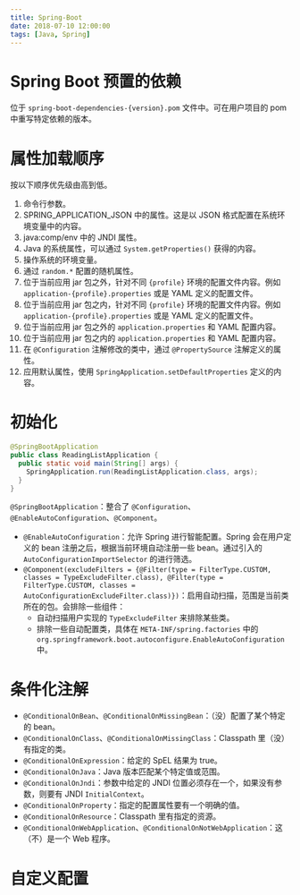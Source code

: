 ```yaml
---
title: Spring-Boot
date: 2018-07-10 12:00:00
tags: [Java, Spring]
---
```


# Spring Boot 预置的依赖

位于 `spring-boot-dependencies-{version}.pom` 文件中。可在用户项目的 pom 中重写特定依赖的版本。

# 属性加载顺序

按以下顺序优先级由高到低。

1. 命令行参数。
2. SPRING_APPLICATION_JSON 中的属性。这是以 JSON 格式配置在系统环境变量中的内容。
3. java:comp/env 中的 JNDI 属性。
4. Java 的系统属性，可以通过 `System.getProperties()` 获得的内容。
5. 操作系统的环境变量。
6. 通过 `random.*` 配置的随机属性。
7. 位于当前应用 jar 包之外，针对不同 `{profile}` 环境的配置文件内容。例如 `application-{profile}.properties` 或是 YAML 定义的配置文件。
8. 位于当前应用 jar 包之内，针对不同 `{profile}` 环境的配置文件内容。例如 `application-{profile}.properties` 或是 YAML 定义的配置文件。
9. 位于当前应用 jar 包之外的 `application.properties` 和 YAML 配置内容。
10. 位于当前应用 jar 包之内的 `application.properties` 和 YAML 配置内容。
11. 在 `@Configuration` 注解修改的类中，通过 `@PropertySource` 注解定义的属性。
12. 应用默认属性，使用 `SpringApplication.setDefaultProperties` 定义的内容。

# 初始化

```java
@SpringBootApplication
public class ReadingListApplication {
  public static void main(String[] args) {
    SpringApplication.run(ReadingListApplication.class, args);
  }
}
```

`@SpringBootApplication`：整合了 `@Configuration`、`@EnableAutoConfiguration`、`@Component`。

- `@EnableAutoConfiguration`：允许 Spring 进行智能配置。Spring 会在用户定义的 bean 注册之后，根据当前环境自动注册一些 bean。通过引入的 `AutoConfigurationImportSelector` 的进行筛选。
- `@Component(excludeFilters = {@Filter(type = FilterType.CUSTOM, classes = TypeExcludeFilter.class), @Filter(type = FilterType.CUSTOM, classes = AutoConfigurationExcludeFilter.class)})`：启用自动扫描，范围是当前类所在的包。会排除一些组件：
  - 自动扫描用户实现的 `TypeExcludeFilter` 来排除某些类。
  - 排除一些自动配置类，具体在 `META-INF/spring.factories` 中的 `org.springframework.boot.autoconfigure.EnableAutoConfiguration` 中。

# 条件化注解

- `@ConditionalOnBean`、`@ConditionalOnMissingBean`：（没）配置了某个特定的 bean。
- `@ConditionalOnClass`、`@ConditionalOnMissingClass`：Classpath 里（没）有指定的类。
- `@ConditionalOnExpression`：给定的 SpEL 结果为 true。
- `@ConditionalOnJava`：Java 版本匹配某个特定值或范围。
- `@ConditionalOnJndi`：参数中给定的 JNDI 位置必须存在一个，如果没有参数，则要有 JNDI `InitialContext`。
- `@ConditionalOnProperty`：指定的配置属性要有一个明确的值。
- `@ConditionalOnResource`：Classpath 里有指定的资源。
- `@ConditionalOnWebApplication`、`@ConditionalOnNotWebApplication`：这（不）是一个 Web 程序。

# 自定义配置
